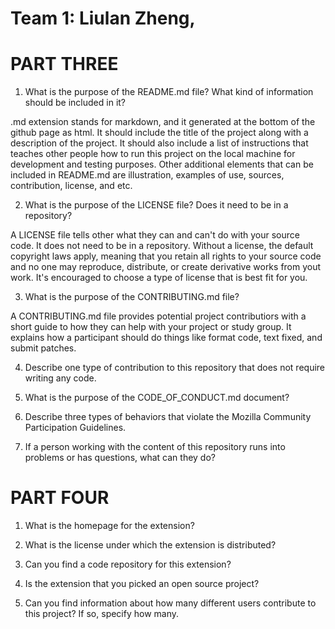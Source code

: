 
Team 1: Liulan Zheng, 
==============

PART THREE
==============


1. What is the purpose of the README.md file? What kind of information should be included in it?

.md extension stands for markdown, and it generated at the bottom of the github page as html. It should include the title of the project along with a description of the project. It should also include a list of instructions that teaches other people how to run this project on the local machine for development and testing purposes. Other additional elements that can be included in README.md are illustration, examples of use, sources, contribution, license, and etc.
  
2. What is the purpose of the LICENSE file? Does it need to be in a repository?

 A LICENSE file tells other what they can and can't do with your source code. It does not need to be in a repository. Without a license, the default copyright laws apply, meaning that you retain all rights to your source code and no one may reproduce, distribute, or create derivative works from yout work. It's encouraged to choose a type of license that is best fit for you.

3. What is the purpose of the CONTRIBUTING.md file?

A CONTRIBUTING.md file provides potential project contributiors with a short guide to how they can help with your project or study group. It explains how a participant should do things like format code, text fixed, and submit patches.

4. Describe one type of contribution to this repository that does not require writing any code.

5. What is the purpose of the CODE_OF_CONDUCT.md document?

6. Describe three types of behaviors that violate the Mozilla Community Participation Guidelines.

7. If a person working with the content of this repository runs into problems or has questions, what can they do?


PART FOUR
==============

1. What is the homepage for the extension?

2. What is the license under which the extension is distributed?

3. Can you find a code repository for this extension?

4. Is the extension that you picked an open source project?

5. Can you find information about how many different users contribute to this project? If so, specify how many.


